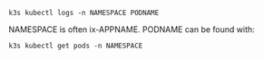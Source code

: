 ```
k3s kubectl logs -n NAMESPACE PODNAME
```

NAMESPACE is often ix-APPNAME. PODNAME can be found with:

```
k3s kubectl get pods -n NAMESPACE
```